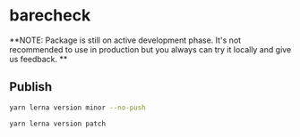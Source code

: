 # barecheck

**NOTE: Package is still on active development phase. It's not recommended to use in production but you always can try it locally and give us feedback. **

## Publish

```bash
yarn lerna version minor --no-push
```

```bash
yarn lerna version patch
```
